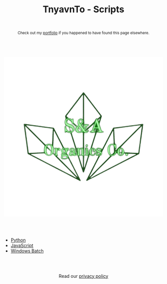 <h1 align=center>TnyavnTo - Scripts</h1>

<br>

<p align=center><sup>Check out my <a href='https://tnyavnto.com' target='_blank'>portfolio</a> if you happened to have found this page elsewhere.</sup></p>

<br><br>

<p align=center>
    <img src='https://github.com/Svxy/imgs/blob/main/icon.png?raw=true' alt='Github Couldnt Load The Image' class='logo'>
</p>

<br><br>

<p align=center>
<ul>
    <li><a href='./python'>Python</a></li>
    <li><a href='./javascript'>JavaScript</a></li>
    <li><a href='./batch'>Windows Batch</a></li>
</ul>
</p>

<br><br>

<p align=center>Read our <a href='https://tnyavnto.com/policy/' target='_blank'>privacy policy</a></p>